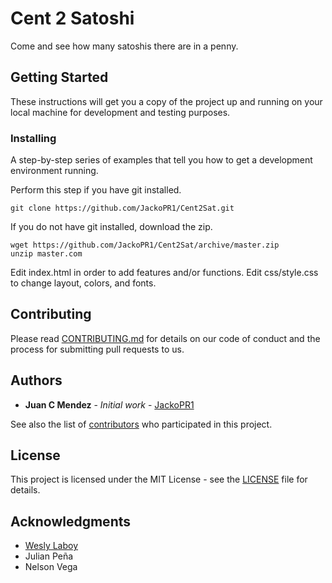 # Cent 2 Satoshi

Come and see how many satoshis there are in a penny.

## Getting Started

These instructions will get you a copy of the project up and running on your local machine for development and testing purposes.

### Installing

A step-by-step series of examples that tell you how to get a development environment running.

Perform this step if you have git installed.

```
git clone https://github.com/JackoPR1/Cent2Sat.git
```

If you do not have git installed, download the zip.

```
wget https://github.com/JackoPR1/Cent2Sat/archive/master.zip
unzip master.com
```

Edit index.html in order to add features and/or functions. Edit css/style.css to change layout, colors, and fonts.

## Contributing

Please read [CONTRIBUTING.md](https://github.com/jacko538/Cent2Sat/blob/master/CONTRIBUTING.md) for details on our code of conduct and the process for submitting pull requests to us.

## Authors

* **Juan C Mendez** - *Initial work* - [JackoPR1](https://github.com/jackopr1)

See also the list of [contributors](https://github.com/jacko538/Cent2Sat/contributors) who participated in this project.

## License

This project is licensed under the MIT License - see the [LICENSE](LICENSE) file for details.

## Acknowledgments

* [Wesly Laboy](https://github.com/weslylaboy)
* Julian Peña
* Nelson Vega
